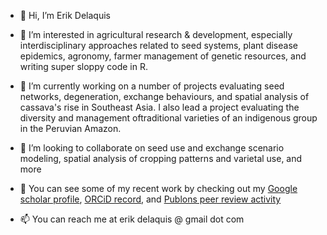 - 👋 Hi, I’m Erik Delaquis
- 👀 I’m interested in agricultural research & development, especially interdisciplinary approaches related to seed systems, plant disease epidemics, agronomy, farmer management of genetic resources, and writing super sloppy code in R.
- 🌱 I’m currently working on a number of projects evaluating seed networks, degeneration, exchange behaviours, and spatial analysis of cassava's rise in Southeast Asia. I also lead a project evaluating the diversity and management oftraditional varieties of an indigenous group in the Peruvian Amazon.
- 💞️ I’m looking to collaborate on seed use and exchange scenario modeling, spatial analysis of cropping patterns and varietal use, and more
- 👀 You can see some of my recent work by checking out my [Google scholar profile](https://scholar.google.com/citations?user=Kj5h8UcAAAAJ&hl=en), [ORCiD record](https://orcid.org/0000-0002-1427-6572), and [Publons peer review activity](https://publons.com/researcher/4691015/erik-delaquis/peer-review/)


- 📫 You can reach me at erik delaquis @ gmail dot com

<!---
ED-collab/ED-collab is a ✨ special ✨ repository because its `README.md` (this file) appears on your GitHub profile.
You can click the Preview link to take a look at your changes.
--->
